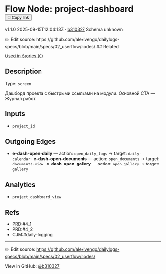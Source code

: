 
# Flow Node: project-dashboard <button class="copy-link" aria-label="Copy page link" onclick="window.spechubCopyLink && window.spechubCopyLink()">🔗 Copy link</button>

<p class="badges">
  <span class="badge version">v1.1.0</span>
  <span class="badge build">2025-09-15T12:04:13Z · <a href="https://github.com/alexivengo/dailylogs-specs/commits/main" target="_blank" rel="noopener" class="sha">b310327</a></span>
  <span class="badge schema unknown">Schema unknown</span>
</p>
✏️ Edit source: https://github.com/alexivengo/dailylogs-specs/blob/main/specs/02_userflow/nodes/
## Related
<p>
  <span class="chip">
    <a href="../stories/index.md#?flow=project-dashboard">Used in Stories (0)</a>
  </span>
</p>

## Description
Type: `screen`

Дашборд проекта с быстрыми ссылками на модули. Основной CTA — Журнал работ.

## Inputs
- `project_id`


## Outgoing Edges
- **e-dash-open-daily** — action: `open_daily_logs` → target: `daily-calendar`- **e-dash-open-documents** — action: `open_documents` → target: `documents-view`- **e-dash-open-gallery** — action: `open_gallery` → target: `gallery`

## Analytics
- `project_dashboard_view`

## Refs
- PRD:#4_1
- PRD:#4_2
- CJM:#daily-logging

---
✏️ Edit source: https://github.com/alexivengo/dailylogs-specs/blob/main/specs/02_userflow/nodes/

<p class="page-meta">
  View in GitHub: <a href="https://github.com/alexivengo/dailylogs-specs/commit/b310327" target="_blank" rel="noopener">@b310327</a></p>